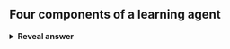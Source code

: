 ## Four components of a learning agent
<details>
<summary><b>Reveal answer</b></summary>
<b>Learning element </b>- makes improvements<br><b>Performance element </b>- select actions<br><b>Critic </b>- provide feedback<br><b>Problem generator </b>- suggest actions that lead to new experiences
</details>
